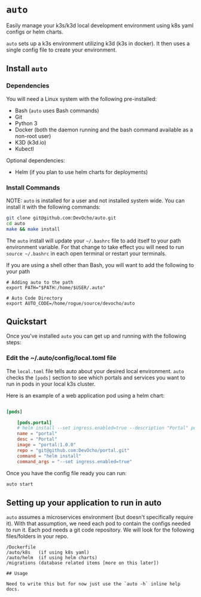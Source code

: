 # `auto`
Easily manage your k3s/k3d local development environment using k8s yaml configs or helm charts.

`auto` sets up a k3s environment utilizing k3d (k3s in docker).  It then uses a single config file
to create your environment.

## Install `auto`

### Dependencies
You will need a Linux system with the following pre-installed:
- Bash (`auto` uses Bash commands)
- Git
- Python 3
- Docker (both the daemon running and the bash command available as a non-root user)
- K3D (k3d.io)
- Kubectl

Optional dependencies:
- Helm (if you plan to use helm charts for deployments)

### Install Commands

NOTE: `auto` is installed for a user and not installed system wide.
You can install it with the following commands:

```bash
git clone git@github.com:DevOcho/auto.git
cd auto
make && make install
```

The `auto` install will update your `~/.bashrc` file to add itself to your path environment
variable.  For that change to take effect you will need to run `source ~/.bashrc` in each
open terminal or restart your terminals.

If you are using a shell other than Bash, you will want to add the following to your path

```
# Adding auto to the path
export PATH="$PATH:/home/$USER/.auto"

# Auto Code Directory
export AUTO_CODE=/home/rogue/source/devocho/auto
```


## Quickstart

Once you've installed `auto` you can get up and running with the following steps:

### Edit the ~/.auto/config/local.toml file

The `local.toml` file tells auto about your desired local environment.  `auto` checks the `[pods]` section
to see which portals and services you want to run in pods in your local k3s cluster.

Here is an example of a web application pod using a helm chart:

```toml

[pods]

    [pods.portal]
    # helm install --set ingress.enabled=true --description "Portal" portal portal/
    name = "portal"
    desc = "Portal"
    image = "portal:1.0.0"
    repo = "git@github.com:DevOcho/portal.git"
    command = "helm install"
    command_args = "--set ingress.enabled=true"
```

Once you have the config file ready you can run:

```bash
auto start
```

## Setting up your application to run in auto

`auto` assumes a microservices environment (but doesn't specifically require it).  With that assumption, we need
each pod to contain the configs needed to run it.  Each pod needs a git code repository.  We will look for
the following files/folders in your repo.

```
/Dockerfile
/auto/k8s   (if using k8s yaml)
/auto/helm  (if using helm charts)
/migrations (database related items [more on this later])

## Usage

Need to write this but for now just use the `auto -h` inline help docs.
